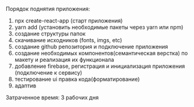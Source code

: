 Порядок поднятия приложения:
1. npx create-react-app (старт приложения)
2. yarn add (установить необходимые пакеты через yarn или npm)
3. создание структуры папок
4. скачивание исходников (fonts, imgs, etc)
5. создание github репозитория и подключение приложения
6. создание необходимых компонентов(семантическая верстка) по макету и реализация их функционала
7. добавление firebase, регистрация и инициализация приложения (подключение к сервису)
8. тестирование ui правка кода(форматирование)
9. адаптив

Затраченное время:
3 рабочих дня
